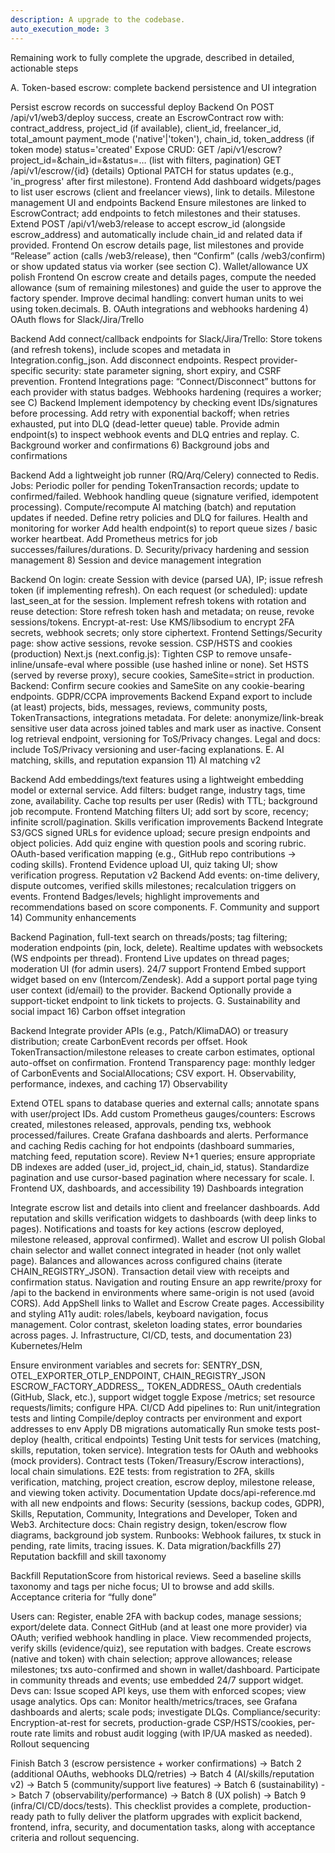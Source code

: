 ```yaml
---
description: A upgrade to the codebase.
auto_execution_mode: 3
---
```


Remaining work to fully complete the upgrade, described in detailed, actionable steps

A. Token-based escrow: complete backend persistence and UI integration

Persist escrow records on successful deploy
Backend
On POST /api/v1/web3/deploy success, create an EscrowContract row with:
contract_address, project_id (if available), client_id, freelancer_id, total_amount
payment_mode ('native'|'token'), chain_id, token_address (if token mode)
status='created'
Expose CRUD:
GET /api/v1/escrow?project_id=&chain_id=&status=… (list with filters, pagination)
GET /api/v1/escrow/{id} (details)
Optional PATCH for status updates (e.g., 'in_progress' after first milestone).
Frontend
Add dashboard widgets/pages to list user escrows (client and freelancer views), link to details.
Milestone management UI and endpoints
Backend
Ensure milestones are linked to EscrowContract; add endpoints to fetch milestones and their statuses.
Extend POST /api/v1/web3/release to accept escrow_id (alongside escrow_address) and automatically include chain_id and related data if provided.
Frontend
On escrow details page, list milestones and provide “Release” action (calls /web3/release), then “Confirm” (calls /web3/confirm) or show updated status via worker (see section C).
Wallet/allowance UX polish
Frontend
On escrow create and details pages, compute the needed allowance (sum of remaining milestones) and guide the user to approve the factory spender.
Improve decimal handling: convert human units to wei using token.decimals.
B. OAuth integrations and webhooks hardening 4) OAuth flows for Slack/Jira/Trello

Backend
Add connect/callback endpoints for Slack/Jira/Trello:
Store tokens (and refresh tokens), include scopes and metadata in Integration.config_json.
Add disconnect endpoints.
Respect provider-specific security: state parameter signing, short expiry, and CSRF prevention.
Frontend
Integrations page: “Connect/Disconnect” buttons for each provider with status badges.
Webhooks hardening (requires a worker; see C)
Backend
Implement idempotency by checking event IDs/signatures before processing.
Add retry with exponential backoff; when retries exhausted, put into DLQ (dead-letter queue) table.
Provide admin endpoint(s) to inspect webhook events and DLQ entries and replay.
C. Background worker and confirmations 6) Background jobs and confirmations

Backend
Add a lightweight job runner (RQ/Arq/Celery) connected to Redis.
Jobs:
Periodic poller for pending TokenTransaction records; update to confirmed/failed.
Webhook handling queue (signature verified, idempotent processing).
Compute/recompute AI matching (batch) and reputation updates if needed.
Define retry policies and DLQ for failures.
Health and monitoring for worker
Add health endpoint(s) to report queue sizes / basic worker heartbeat.
Add Prometheus metrics for job successes/failures/durations.
D. Security/privacy hardening and session management 8) Session and device management integration

Backend
On login: create Session with device (parsed UA), IP; issue refresh token (if implementing refresh).
On each request (or scheduled): update last_seen_at for the session.
Implement refresh tokens with rotation and reuse detection:
Store refresh token hash and metadata; on reuse, revoke sessions/tokens.
Encrypt-at-rest:
Use KMS/libsodium to encrypt 2FA secrets, webhook secrets; only store ciphertext.
Frontend
Settings/Security page: show active sessions, revoke session.
CSP/HSTS and cookies (production)
Next.js (next.config.js):
Tighten CSP to remove unsafe-inline/unsafe-eval where possible (use hashed inline or none).
Set HSTS (served by reverse proxy), secure cookies, SameSite=strict in production.
Backend:
Confirm secure cookies and SameSite on any cookie-bearing endpoints.
GDPR/CCPA improvements
Backend
Expand export to include (at least) projects, bids, messages, reviews, community posts, TokenTransactions, integrations metadata.
For delete: anonymize/link-break sensitive user data across joined tables and mark user as inactive.
Consent log retrieval endpoint, versioning for ToS/Privacy changes.
Legal and docs: include ToS/Privacy versioning and user-facing explanations.
E. AI matching, skills, and reputation expansion 11) AI matching v2

Backend
Add embeddings/text features using a lightweight embedding model or external service.
Add filters: budget range, industry tags, time zone, availability.
Cache top results per user (Redis) with TTL; background job recompute.
Frontend
Matching filters UI; add sort by score, recency; infinite scroll/pagination.
Skills verification improvements
Backend
Integrate S3/GCS signed URLs for evidence upload; secure presign endpoints and object policies.
Add quiz engine with question pools and scoring rubric.
OAuth-based verification mapping (e.g., GitHub repo contributions -> coding skills).
Frontend
Evidence upload UI, quiz taking UI; show verification progress.
Reputation v2
Backend
Add events: on-time delivery, dispute outcomes, verified skills milestones; recalculation triggers on events.
Frontend
Badges/levels; highlight improvements and recommendations based on score components.
F. Community and support 14) Community enhancements

Backend
Pagination, full-text search on threads/posts; tag filtering; moderation endpoints (pin, lock, delete).
Realtime updates with websockets (WS endpoints per thread).
Frontend
Live updates on thread pages; moderation UI (for admin users).
24/7 support
Frontend
Embed support widget based on env (Intercom/Zendesk).
Add a support portal page tying user context (id/email) to the provider.
Backend
Optionally provide a support-ticket endpoint to link tickets to projects.
G. Sustainability and social impact 16) Carbon offset integration

Backend
Integrate provider APIs (e.g., Patch/KlimaDAO) or treasury distribution; create CarbonEvent records per offset.
Hook TokenTransaction/milestone releases to create carbon estimates, optional auto-offset on confirmation.
Frontend
Transparency page: monthly ledger of CarbonEvents and SocialAllocations; CSV export.
H. Observability, performance, indexes, and caching 17) Observability

Extend OTEL spans to database queries and external calls; annotate spans with user/project IDs.
Add custom Prometheus gauges/counters:
Escrows created, milestones released, approvals, pending txs, webhook processed/failures.
Create Grafana dashboards and alerts.
Performance and caching
Redis caching for hot endpoints (dashboard summaries, matching feed, reputation score).
Review N+1 queries; ensure appropriate DB indexes are added (user_id, project_id, chain_id, status).
Standardize pagination and use cursor-based pagination where necessary for scale.
I. Frontend UX, dashboards, and accessibility 19) Dashboards integration

Integrate escrow list and details into client and freelancer dashboards.
Add reputation and skills verification widgets to dashboards (with deep links to pages).
Notifications and toasts for key actions (escrow deployed, milestone released, approval confirmed).
Wallet and escrow UI polish
Global chain selector and wallet connect integrated in header (not only wallet page).
Balances and allowances across configured chains (iterate CHAIN_REGISTRY_JSON).
Transaction detail view with receipts and confirmation status.
Navigation and routing
Ensure an app rewrite/proxy for /api to the backend in environments where same-origin is not used (avoid CORS).
Add AppShell links to Wallet and Escrow Create pages.
Accessibility and styling
A11y audit: roles/labels, keyboard navigation, focus management.
Color contrast, skeleton loading states, error boundaries across pages.
J. Infrastructure, CI/CD, tests, and documentation 23) Kubernetes/Helm

Ensure environment variables and secrets for:
SENTRY_DSN, OTEL_EXPORTER_OTLP_ENDPOINT, CHAIN_REGISTRY_JSON
ESCROW_FACTORY_ADDRESS_, TOKEN_ADDRESS_
OAuth credentials (GitHub, Slack, etc.), support widget toggle
Expose /metrics; set resource requests/limits; configure HPA.
CI/CD
Add pipelines to:
Run unit/integration tests and linting
Compile/deploy contracts per environment and export addresses to env
Apply DB migrations automatically
Run smoke tests post-deploy (health, critical endpoints)
Testing
Unit tests for services (matching, skills, reputation, token service).
Integration tests for OAuth and webhooks (mock providers).
Contract tests (Token/Treasury/Escrow interactions), local chain simulations.
E2E tests: from registration to 2FA, skills verification, matching, project creation, escrow deploy, milestone release, and viewing token activity.
Documentation
Update docs/api-reference.md with all new endpoints and flows:
Security (sessions, backup codes, GDPR), Skills, Reputation, Community, Integrations and Developer, Token and Web3.
Architecture docs:
Chain registry design, token/escrow flow diagrams, background job system.
Runbooks:
Webhook failures, tx stuck in pending, rate limits, tracing issues.
K. Data migration/backfills 27) Reputation backfill and skill taxonomy

Backfill ReputationScore from historical reviews.
Seed a baseline skills taxonomy and tags per niche focus; UI to browse and add skills.
Acceptance criteria for “fully done”

Users can:
Register, enable 2FA with backup codes, manage sessions; export/delete data.
Connect GitHub (and at least one more provider) via OAuth; verified webhook handling in place.
View recommended projects, verify skills (evidence/quiz), see reputation with badges.
Create escrows (native and token) with chain selection; approve allowances; release milestones; txs auto-confirmed and shown in wallet/dashboard.
Participate in community threads and events; use embedded 24/7 support widget.
Devs can:
Issue scoped API keys, use them with enforced scopes; view usage analytics.
Ops can:
Monitor health/metrics/traces, see Grafana dashboards and alerts; scale pods; investigate DLQs.
Compliance/security:
Encryption-at-rest for secrets, production-grade CSP/HSTS/cookies, per-route rate limits and robust audit logging (with IP/UA masked as needed).
Rollout sequencing

Finish Batch 3 (escrow persistence + worker confirmations) -> Batch 2 (additional OAuths, webhooks DLQ/retries) -> Batch 4 (AI/skills/reputation v2) -> Batch 5 (community/support live features) -> Batch 6 (sustainability) -> Batch 7 (observability/performance) -> Batch 8 (UX polish) -> Batch 9 (infra/CI/CD/docs/tests).
This checklist provides a complete, production-ready path to fully deliver the platform upgrades with explicit backend, frontend, infra, security, and documentation tasks, along with acceptance criteria and rollout sequencing.